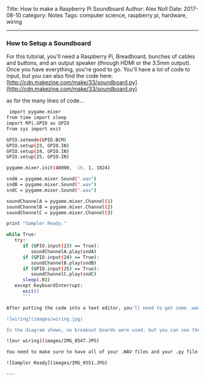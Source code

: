Title: How to make a Raspberry Pi Soundboard
Author: Alex Noll
Date: 2017-08-10
category: Notes
Tags: computer science, raspberry pi, hardware, wiring

***

### How to Setup a Soundboard

For this tutorial, you'll need a Raspberry Pi, Breadboard, bunches of cables and buttons, and an output speaker (through HDMI or the 3.5mm output). Once you have everything, you're good to go. You'll have a lot of code to input, but you can also find the code here: [http://cdn.makezine.com/make/33/soundboard.py](http://cdn.makezine.com/make/33/soundboard.py)

as for the many lines of code...

```bash
 import pygame.mixer
from time import sleep
import RPi.GPIO as GPIO
from sys import exit

GPIO.setmode(GPIO.BCM)
GPIO.setup(23, GPIO.IN)
GPIO.setup(24, GPIO.IN)
GPIO.setup(25, GPIO.IN)

pygame.mixer.init(48000, -16, 1, 1024)

sndA = pygame.mixer.Sound(".wav")
sndB = pygame.mixer.Sound(".wav")
sndC = pygame.mixer.Sound(".wav")

soundChannelA = pygame.mixer.Channel(1)
soundChannelB = pygame.mixer.Channel(2)
soundChannelC = pygame.mixer.Channel(3)

print "Sampler Ready."

while True:
   try:
      if (GPIO.input(23) == True):
         soundChannelA.play(sndA)
      if (GPIO.input(24) == True):
         soundChannelB.play(sndB)
      if (GPIO.input(25) == True):
         soundChannelC.play(sndC)
      sleep(.01)
   except KeyboardInterrupt:
      exit()
      ```

After putting the code into a text editor, you'll need to get some .wav files to have play each time you hit a button, one place for some funny .wav files is: [http://cdn.makezine.com/make/33/pd_sound_effects.zip](http://cdn.makezine.com/make/33/pd_sound_effects.zip). After downloading, or creating you own .wav files, just put their file names on lines 13, 14, & 15. After completing these steps, you have some wiring to do.

![wiring](images/wiring.jpg)

In the diagram shown, no breakout boards were used, but you can see the positive coming off of the 3v3 pin to the positive rail of the breadboard. After the positive, you'll need a ground, in the diagram, it's the 3rd pin on the right. Now you'll want to place down all of your buttons. After placing down all of your buttons, you'll need a positive from the positive rail connect to each button at the top pin of the button. After connecting the positives for each button, you'll need the GPIO cables for each button, as well as a 10K resistor, both of which are connected to the bottom pin of the button. The resistors have to connect to the negative rail, while the GPIO cables connect to pins 23, 24, and 25. After wiring everything up, you can return to the Terminal.

![our wiring](images/IMG_0547.JPG)

You need to make sure to have all of your .WAV files and your .py file all in the same folder, preferably on your desktop. For this tutorial, we named our folder "soundboard", in the Terminal, you'll need to change your directory to the Desktop, and then to your folder, using: ```cd Desktop``` and ```cd soundboard```, after this, run ``` sudo python soundboard.py```. After running, wait until your Terminal says Sampler Ready and then you're good to go!

![Sampler Ready](images/IMG_0551.JPG)

---
